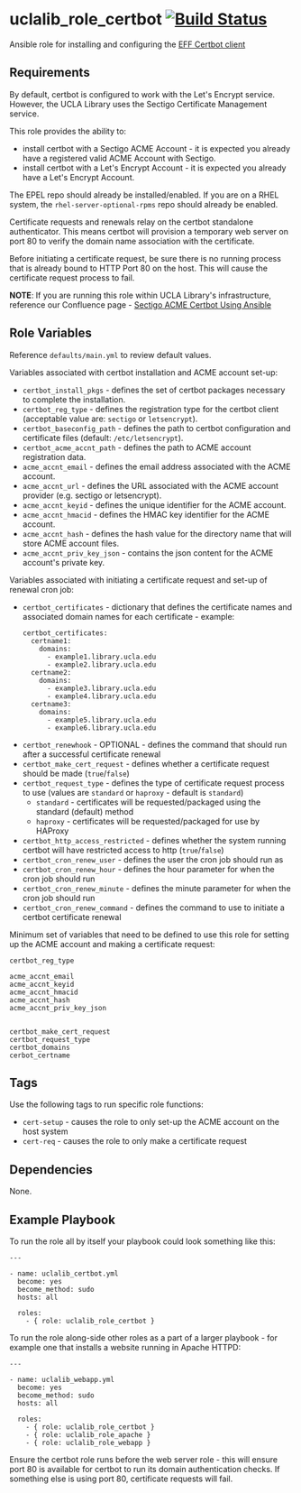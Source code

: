 uclalib_role_certbot [![Build Status](https://travis-ci.com/UCLALibrary/uclalib_role_certbot.svg?branch=master)](https://travis-ci.com/UCLALibrary/uclalib_role_certbot)
=========

Ansible role for installing and configuring the [EFF Certbot client](https://certbot.eff.org/)

Requirements
------------

By default, certbot is configured to work with the Let's Encrypt service. However, the UCLA Library uses the Sectigo Certificate Management service.

This role provides the ability to:
- install certbot with a Sectigo ACME Account - it is expected you already have a registered valid ACME Account with Sectigo.
- install certbot with a Let's Encrypt Account - it is expected you already have a Let's Encrypt Account.

The EPEL repo should already be installed/enabled.
If you are on a RHEL system, the `rhel-server-optional-rpms` repo should already be enabled.

Certificate requests and renewals relay on the certbot standalone authenticator. This means certbot will provision a temporary web server on port 80 to verify the domain name association with the certificate.

Before initiating a certificate request, be sure there is no running process that is already bound to HTTP Port 80 on the host. This will cause the certificate request process to fail.

**NOTE**: If you are running this role within UCLA Library's infrastructure, reference our Confluence page - [Sectigo ACME Certbot Using Ansible](https://docs.library.ucla.edu/x/SCyUD)

Role Variables
--------------

Reference `defaults/main.yml` to review default values.

Variables associated with certbot installation and ACME account set-up:
- `certbot_install_pkgs` - defines the set of certbot packages necessary to complete the installation.
- `certbot_reg_type` - defines the registration type for the certbot client (acceptable value are: `sectigo` or `letsencrypt`).
- `certbot_baseconfig_path` - defines the path to certbot configuration and certificate files (default: `/etc/letsencrypt`).
- `certbot_acme_accnt_path` - defines the path to ACME account registration data.
- `acme_accnt_email` - defines the email address associated with the ACME account.
- `acme_accnt_url` - defines the URL associated with the ACME account provider (e.g. sectigo or letsencrypt).
- `acme_accnt_keyid` - defines the unique identifier for the ACME account.
- `acme_accnt_hmacid` - defines the HMAC key identifier for the ACME account.
- `acme_accnt_hash` - defines the hash value for the directory name that will store ACME account files.
- `acme_accnt_priv_key_json` - contains the json content for the ACME account's private key.

Variables associated with initiating a certificate request and set-up of renewal cron job:
- `certbot_certificates` - dictionary that defines the certificate names and associated domain names for each certificate - example:
    ```
    certbot_certificates:
      certname1:
        domains:
          - example1.library.ucla.edu
          - example2.library.ucla.edu
      certname2:
        domains:
          - example3.library.ucla.edu
          - example4.library.ucla.edu
      certname3:
        domains:
          - example5.library.ucla.edu
          - example6.library.ucla.edu
    ```
- `certbot_renewhook` - OPTIONAL - defines the command that should run after a successful certificate renewal
- `certbot_make_cert_request` - defines whether a certificate request should be made (`true`/`false`)
- `certbot_request_type` - defines the type of certificate request process to use (values are `standard` or `haproxy` - default is `standard`)
    * `standard` - certificates will be requested/packaged using the standard (default) method
    * `haproxy` - certificates will be requested/packaged for use by HAProxy
- `certbot_http_access_restricted` - defines whether the system running certbot will have restricted access to http (`true`/`false`)
- `certbot_cron_renew_user` - defines the user the cron job should run as
- `certbot_cron_renew_hour` - defines the hour parameter for when the cron job should run
- `certbot_cron_renew_minute` - defines the minute parameter for when the cron job should run
- `certbot_cron_renew_command` - defines the command to use to initiate a certbot certificate renewal


Minimum set of variables that need to be defined to use this role for setting up the ACME account and making a certificate request:
```
certbot_reg_type

acme_accnt_email
acme_accnt_keyid
acme_accnt_hmacid
acme_accnt_hash
acme_accnt_priv_key_json


certbot_make_cert_request
certbot_request_type
certbot_domains
cerbot_certname
```

Tags
----

Use the following tags to run specific role functions:

- `cert-setup` - causes the role to only set-up the ACME account on the host system
- `cert-req` - causes the role to only make a certificate request

Dependencies
------------

None.

Example Playbook
----------------
To run the role all by itself your playbook could look something like this:

```
---

- name: uclalib_certbot.yml
  become: yes
  become_method: sudo
  hosts: all

  roles:
    - { role: uclalib_role_certbot }
```

To run the role along-side other roles as a part of a larger playbook - for example one that installs a website running in Apache HTTPD:

```
---

- name: uclalib_webapp.yml
  become: yes
  become_method: sudo
  hosts: all

  roles:
    - { role: uclalib_role_certbot }
    - { role: uclalib_role_apache }
    - { role: uclalib_role_webapp }
```
Ensure the certbot role runs before the web server role - this will ensure port 80 is available for certbot to run its domain authentication checks. If something else is using port 80, certificate requests will fail.
